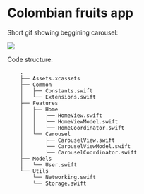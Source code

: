 #  Colombian fruits app

Short gif showing beggining carousel:

![](DemoGifs/Beggining-carousel.gif)

Code structure:

        .
        ├── Assets.xcassets
        ├── Common
        │   ├── Constants.swift
        │   └── Extensions.swift
        ├── Features
        │   ├── Home
        │   │   ├── HomeView.swift
        │   │   └── HomeViewModel.swift
        │   │   └── HomeCoordinator.swift
        │   └── Carousel
        │       ├── CarouselView.swift
        │       └── CarouselViewModel.swift
        │       └── CarouselCoordinator.swift
        ├── Models
        │   └── User.swift
        └── Utils
            └── Networking.swift
            └── Storage.swift
            

